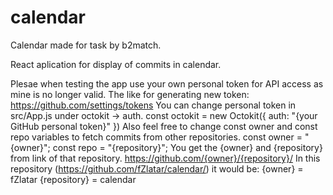 # calendar
Calendar made for task by b2match.

React aplication for display of commits in calendar.

Plesae when testing the app use your own personal token for API access as mine is no longer valid.
The like for generating new token: https://github.com/settings/tokens
You can change personal token in src/App.js under octokit -> auth.
const octokit = new Octokit({
  auth: "{your GitHub personal token}"
})
Also feel free to change const owner and const repo variables to fetch commits from other repositories.
const owner = "{owner}";
const repo = "{repository}";
You get the {owner} and {repository} from link of that repository.
https://github.com/{owner}/{repository}/
In this repository (https://github.com/fZlatar/calendar/) it would be:
  {owner} = fZlatar
  {repository} = calendar
